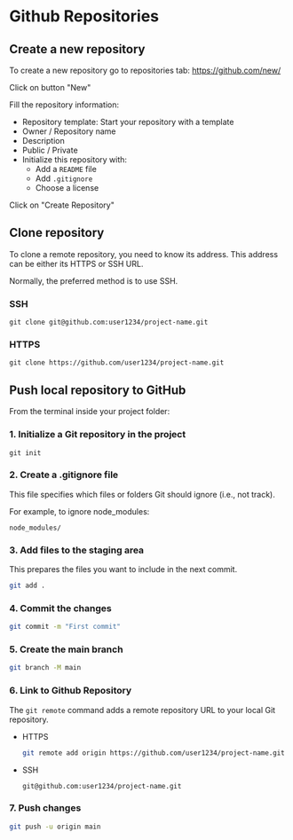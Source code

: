 # Github Repositories

## Create a new repository

To create a new repository go to repositories tab:
https://github.com/new/

Click on button "New"

Fill the repository information:

- Repository template: Start your repository with a template
- Owner / Repository name
- Description
- Public / Private
- Initialize this repository with:
  - Add a `README` file
  - Add `.gitignore`
  - Choose a license

Click on "Create Repository"

## Clone repository

To clone a remote repository, you need to know its address. This address can be either its HTTPS or SSH URL.

Normally, the preferred method is to use SSH.

### SSH

```
git clone git@github.com:user1234/project-name.git
```

### HTTPS

```
git clone https://github.com/user1234/project-name.git
```

## Push local repository to GitHub

From the terminal inside your project folder:

### 1. Initialize a Git repository in the project

```
git init
```

### 2. Create a .gitignore file

This file specifies which files or folders Git should ignore (i.e., not track).

For example, to ignore node_modules:

```
node_modules/
```

### 3. Add files to the staging area

This prepares the files you want to include in the next commit.

```sh
git add .
```

### 4. Commit the changes

```sh
git commit -m "First commit"
```

### 5. Create the main branch

```sh
git branch -M main
```

### 6. Link to Github Repository

The `git remote` command adds a remote repository URL to your local Git repository.

- HTTPS

  ```sh
  git remote add origin https://github.com/user1234/project-name.git
  ```

- SSH

  ```
  git@github.com:user1234/project-name.git
  ```

### 7. Push changes

```sh
git push -u origin main
```
